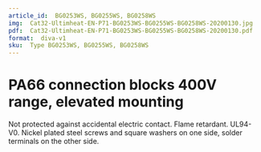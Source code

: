 ```yaml
---
article_id:  BG0253WS, BG0255WS, BG0258WS
img:  Cat32-Ultimheat-EN-P71-BG0253WS-BG0255WS-BG0258WS-20200130.jpg
pdf:  Cat32-Ultimheat-EN-P71-BG0253WS-BG0255WS-BG0258WS-20200130.pdf
format:  diva-v1
sku:  Type BG0253WS, BG0255WS, BG0258WS
---
```


# PA66 connection blocks 400V range, elevated mounting

Not protected against accidental electric contact. Flame retardant. 
UL94-V0. Nickel plated steel screws and square washers on one side, 
solder terminals on the other side.  

